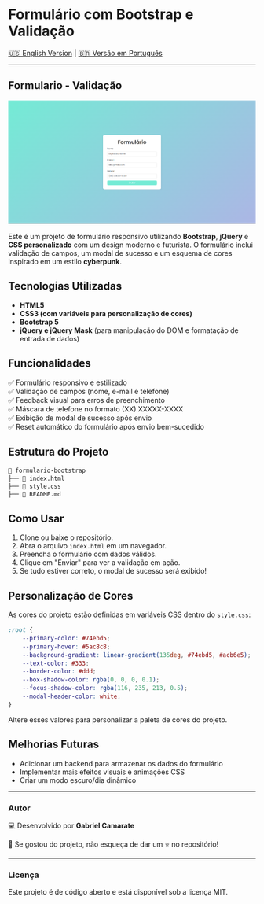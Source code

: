 # Formulário com Bootstrap e Validação

[🇺🇸 English Version](https://github.com/gabrielcamarate/Formulario-Jquery-Bootstrap-Responsive/tree/main/README.md) | [🇧🇷 Versão em Português](https://github.com/gabrielcamarate/Formulario-Jquery-Bootstrap-Responsive/tree/main/PT-BR-README.md)

---

## Formulario - Validação  

![Formulario de Validação](images/previw.png)  

Este é um projeto de formulário responsivo utilizando **Bootstrap**, **jQuery** e **CSS personalizado** com um design moderno e futurista. O formulário inclui validação de campos, um modal de sucesso e um esquema de cores inspirado em um estilo **cyberpunk**.

## Tecnologias Utilizadas
- **HTML5**
- **CSS3 (com variáveis para personalização de cores)**
- **Bootstrap 5**
- **jQuery e jQuery Mask** (para manipulação do DOM e formatação de entrada de dados)

## Funcionalidades
✅ Formulário responsivo e estilizado <br>
✅ Validação de campos (nome, e-mail e telefone) <br>
✅ Feedback visual para erros de preenchimento <br>
✅ Máscara de telefone no formato (XX) XXXXX-XXXX <br>
✅ Exibição de modal de sucesso após envio <br>
✅ Reset automático do formulário após envio bem-sucedido <br>

## Estrutura do Projeto
```
📂 formulario-bootstrap
├── 📄 index.html
├── 📄 style.css
├── 📄 README.md
```

## Como Usar
1. Clone ou baixe o repositório.
2. Abra o arquivo `index.html` em um navegador.
3. Preencha o formulário com dados válidos.
4. Clique em "Enviar" para ver a validação em ação.
5. Se tudo estiver correto, o modal de sucesso será exibido!

## Personalização de Cores
As cores do projeto estão definidas em variáveis CSS dentro do `style.css`:
```css
:root {
    --primary-color: #74ebd5;
    --primary-hover: #5ac8c8;
    --background-gradient: linear-gradient(135deg, #74ebd5, #acb6e5);
    --text-color: #333;
    --border-color: #ddd;
    --box-shadow-color: rgba(0, 0, 0, 0.1);
    --focus-shadow-color: rgba(116, 235, 213, 0.5);
    --modal-header-color: white;
}
```
Altere esses valores para personalizar a paleta de cores do projeto.

## Melhorias Futuras
- Adicionar um backend para armazenar os dados do formulário
- Implementar mais efeitos visuais e animações CSS
- Criar um modo escuro/dia dinâmico

---

### Autor
💻 Desenvolvido por **Gabriel Camarate**

📌 Se gostou do projeto, não esqueça de dar um ⭐ no repositório!

---

### Licença

Este projeto é de código aberto e está disponível sob a licença MIT.

